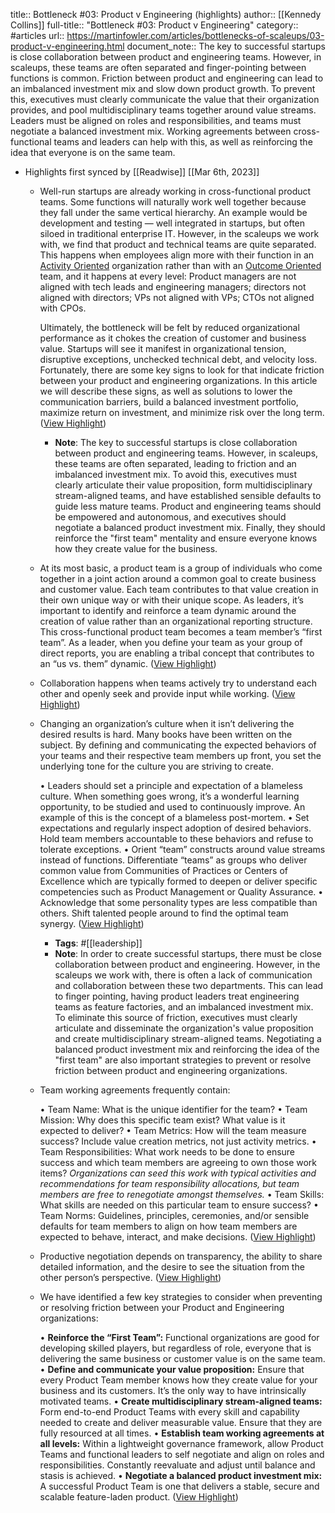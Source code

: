 title:: Bottleneck #03: Product v Engineering (highlights)
author:: [[Kennedy Collins]]
full-title:: "Bottleneck \#03: Product v Engineering"
category:: #articles
url:: https://martinfowler.com/articles/bottlenecks-of-scaleups/03-product-v-engineering.html
document_note:: The key to successful startups is close collaboration between product and engineering teams. However, in scaleups, these teams are often separated and finger-pointing between functions is common. Friction between product and engineering can lead to an imbalanced investment mix and slow down product growth. To prevent this, executives must clearly communicate the value that their organization provides, and pool multidisciplinary teams together around value streams. Leaders must be aligned on roles and responsibilities, and teams must negotiate a balanced investment mix. Working agreements between cross-functional teams and leaders can help with this, as well as reinforcing the idea that everyone is on the same team.

- Highlights first synced by [[Readwise]] [[Mar 6th, 2023]]
	- Well-run startups are already working in cross-functional product teams. Some functions will naturally work well together because they fall under the same vertical hierarchy. An example would be development and testing — well integrated in startups, but often siloed in traditional enterprise IT. However, in the scaleups we work with, we find that product and technical teams are quite separated. This happens when employees align more with their function in an [Activity Oriented](https://martinfowler.com/bliki/ActivityOriented.html) organization rather than with an [Outcome Oriented](https://martinfowler.com/bliki/OutcomeOriented.html) team, and it happens at every level: Product managers are not aligned with tech leads and engineering managers; directors not aligned with directors; VPs not aligned with VPs; CTOs not aligned with CPOs.
	  
	  Ultimately, the bottleneck will be felt by reduced organizational performance as it chokes the creation of customer and business value. Startups will see it manifest in organizational tension, disruptive exceptions, unchecked technical debt, and velocity loss. Fortunately, there are some key signs to look for that indicate friction between your product and engineering organizations. In this article we will describe these signs, as well as solutions to lower the communication barriers, build a balanced investment portfolio, maximize return on investment, and minimize risk over the long term. ([View Highlight](https://read.readwise.io/read/01gtdgrfyf6km9ekgfeksv63wj))
		- **Note**: The key to successful startups is close collaboration between product and engineering teams. However, in scaleups, these teams are often separated, leading to friction and an imbalanced investment mix. To avoid this, executives must clearly articulate their value proposition, form multidisciplinary stream-aligned teams, and have established sensible defaults to guide less mature teams. Product and engineering teams should be empowered and autonomous, and executives should negotiate a balanced product investment mix. Finally, they should reinforce the "first team" mentality and ensure everyone knows how they create value for the business.
	- At its most basic, a product team is a group of individuals who come together in a joint action around a common goal to create business and customer value. Each team contributes to that value creation in their own unique way or with their unique scope. As leaders, it’s important to identify and reinforce a team dynamic around the creation of value rather than an organizational reporting structure. This cross-functional product team becomes a team member’s “first team”. As a leader, when you define your team as your group of direct reports, you are enabling a tribal concept that contributes to an “us vs. them” dynamic. ([View Highlight](https://read.readwise.io/read/01gtdhmrgzxc8zk08wg0jhqcnf))
	- Collaboration happens when teams actively try to understand each other and openly seek and provide input while working. ([View Highlight](https://read.readwise.io/read/01gtbv79ntzvrkd0kws0zzsykx))
	- Changing an organization’s culture when it isn’t delivering the desired results is hard. Many books have been written on the subject. By defining and communicating the expected behaviors of your teams and their respective team members up front, you set the underlying tone for the culture you are striving to create.
	  
	  •   Leaders should set a principle and expectation of a blameless culture. When something goes wrong, it’s a wonderful learning opportunity, to be studied and used to continuously improve. An example of this is the concept of a blameless post-mortem.
	  •   Set expectations and regularly inspect adoption of desired behaviors. Hold team members accountable to these behaviors and refuse to tolerate exceptions.
	  •   Orient “team” constructs around value streams instead of functions. Differentiate “teams” as groups who deliver common value from Communities of Practices or Centers of Excellence which are typically formed to deepen or deliver specific competencies such as Product Management or Quality Assurance.
	  •   Acknowledge that some personality types are less compatible than others. Shift talented people around to find the optimal team synergy. ([View Highlight](https://read.readwise.io/read/01gtbva5qr7a7gryqv79hp1rw1))
		- **Tags**: #[[leadership]]
		- **Note**: In order to create successful startups, there must be close collaboration between product and engineering. However, in the scaleups we work with, there is often a lack of communication and collaboration between these two departments. This can lead to finger pointing, having product leaders treat engineering teams as feature factories, and an imbalanced investment mix. To eliminate this source of friction, executives must clearly articulate and disseminate the organization's value proposition and create multidisciplinary stream-aligned teams. Negotiating a balanced product investment mix and reinforcing the idea of the "first team" are also important strategies to prevent or resolve friction between product and engineering organizations.
	- Team working agreements frequently contain:
	  
	  •   Team Name: What is the unique identifier for the team?
	  •   Team Mission: Why does this specific team exist? What value is it expected to deliver?
	  •   Team Metrics: How will the team measure success? Include value creation metrics, not just activity metrics.
	  •   Team Responsibilities: What work needs to be done to ensure success and which team members are agreeing to own those work items? *Organizations can seed this work with typical activities and recommendations for team responsibility allocations, but team members are free to renegotiate amongst themselves.*
	  •   Team Skills: What skills are needed on this particular team to ensure success?
	  •   Team Norms: Guidelines, principles, ceremonies, and/or sensible defaults for team members to align on how team members are expected to behave, interact, and make decisions. ([View Highlight](https://read.readwise.io/read/01gtbv8ehfpx45cdfe9spb00d8))
	- Productive negotiation depends on transparency, the ability to share detailed information, and the desire to see the situation from the other person’s perspective. ([View Highlight](https://read.readwise.io/read/01gtbv90z2sfk9jybh0xbxz40s))
	- We have identified a few key strategies to consider when preventing or resolving friction between your Product and Engineering organizations:
	  
	  •   **Reinforce the “First Team”:** Functional organizations are good for developing skilled players, but regardless of role, everyone that is delivering the same business or customer value is on the same team.
	  •   **Define and communicate your value proposition:** Ensure that every Product Team member knows how they create value for your business and its customers. It’s the only way to have intrinsically motivated teams.
	  •   **Create multidisciplinary stream-aligned teams:** Form end-to-end Product Teams with every skill and capability needed to create and deliver measurable value. Ensure that they are fully resourced at all times.
	  •   **Establish team working agreements at all levels:** Within a lightweight governance framework, allow Product Teams and functional leaders to self negotiate and align on roles and responsibilities. Constantly reevaluate and adjust until balance and stasis is achieved.
	  •   **Negotiate a balanced product investment mix:** A successful Product Team is one that delivers a stable, secure and scalable feature-laden product. ([View Highlight](https://read.readwise.io/read/01gtbv9e105bsktx9p34w43ckc))
